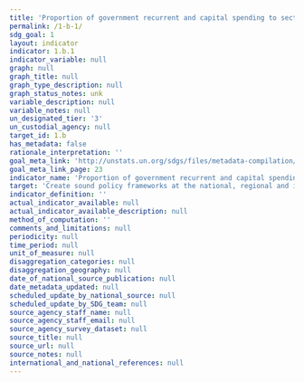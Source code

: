 ```yaml
---
title: 'Proportion of government recurrent and capital spending to sectors that disproportionately benefit women, the poor and vulnerable groups'
permalink: /1-b-1/
sdg_goal: 1
layout: indicator
indicator: 1.b.1
indicator_variable: null
graph: null
graph_title: null
graph_type_description: null
graph_status_notes: unk
variable_description: null
variable_notes: null
un_designated_tier: '3'
un_custodial_agency: null
target_id: 1.b
has_metadata: false
rationale_interpretation: ''
goal_meta_link: 'http://unstats.un.org/sdgs/files/metadata-compilation/Metadata-Goal-1.pdf'
goal_meta_link_page: 23
indicator_name: 'Proportion of government recurrent and capital spending to sectors that disproportionately benefit women, the poor and vulnerable groups'
target: 'Create sound policy frameworks at the national, regional and international levels, based on pro-poor and gender sensitive development strategies, to support accelerated investment in poverty eradication actions.'
indicator_definition: ''
actual_indicator_available: null
actual_indicator_available_description: null
method_of_computation: ''
comments_and_limitations: null
periodicity: null
time_period: null
unit_of_measure: null
disaggregation_categories: null
disaggregation_geography: null
date_of_national_source_publication: null
date_metadata_updated: null
scheduled_update_by_national_source: null
scheduled_update_by_SDG_team: null
source_agency_staff_name: null
source_agency_staff_email: null
source_agency_survey_dataset: null
source_title: null
source_url: null
source_notes: null
international_and_national_references: null
---
```

